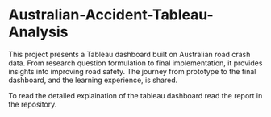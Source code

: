 # Australian-Accident-Tableau-Analysis
This project presents a Tableau dashboard built on Australian road crash data. From research question formulation to final implementation, it provides insights into improving road safety. The journey from prototype to the final dashboard, and the learning experience, is shared.

To read the detailed explaination of the tableau dashboard read the report in the repository. 
